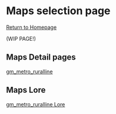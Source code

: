 # Maps selection page
[Return to Homepage](/readme.md)


(WIP PAGE!)<br>

## Maps Detail pages
[gm_metro_ruralline](/pages/maps/gm_metro_ruralline.md)

## Maps Lore
[gm_metro_ruralline Lore](/pages/maps-lore/gm_metro_ruralline-lore.md)